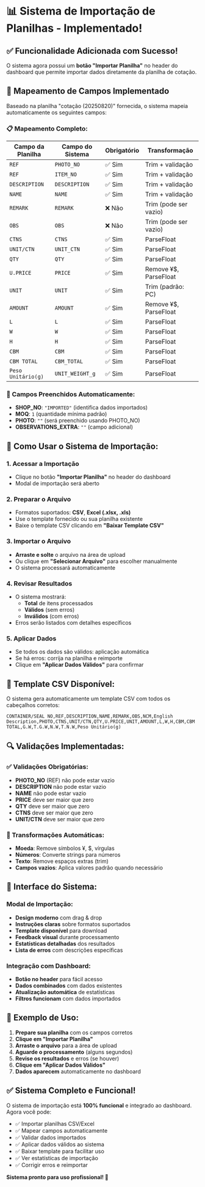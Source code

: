 # 📊 Sistema de Importação de Planilhas - Implementado!

## ✅ Funcionalidade Adicionada com Sucesso!

O sistema agora possui um **botão "Importar Planilha"** no header do dashboard que permite importar dados diretamente da planilha de cotação.

## 🎯 Mapeamento de Campos Implementado

Baseado na planilha "cotação (20250820)" fornecida, o sistema mapeia automaticamente os seguintes campos:

### 📋 Mapeamento Completo:

| **Campo da Planilha** | **Campo do Sistema** | **Obrigatório** | **Transformação** |
|----------------------|---------------------|-----------------|-------------------|
| `REF` | `PHOTO_NO` | ✅ Sim | Trim + validação |
| `REF` | `ITEM_NO` | ✅ Sim | Trim + validação |
| `DESCRIPTION` | `DESCRIPTION` | ✅ Sim | Trim + validação |
| `NAME` | `NAME` | ✅ Sim | Trim + validação |
| `REMARK` | `REMARK` | ❌ Não | Trim (pode ser vazio) |
| `OBS` | `OBS` | ❌ Não | Trim (pode ser vazio) |
| `CTNS` | `CTNS` | ✅ Sim | ParseFloat |
| `UNIT/CTN` | `UNIT_CTN` | ✅ Sim | ParseFloat |
| `QTY` | `QTY` | ✅ Sim | ParseFloat |
| `U.PRICE` | `PRICE` | ✅ Sim | Remove ¥$, ParseFloat |
| `UNIT` | `UNIT` | ✅ Sim | Trim (padrão: PC) |
| `AMOUNT` | `AMOUNT` | ✅ Sim | Remove ¥$, ParseFloat |
| `L` | `L` | ✅ Sim | ParseFloat |
| `W` | `W` | ✅ Sim | ParseFloat |
| `H` | `H` | ✅ Sim | ParseFloat |
| `CBM` | `CBM` | ✅ Sim | ParseFloat |
| `CBM TOTAL` | `CBM_TOTAL` | ✅ Sim | ParseFloat |
| `Peso Unitário(g)` | `UNIT_WEIGHT_g` | ✅ Sim | ParseFloat |

### 🔧 Campos Preenchidos Automaticamente:

- **SHOP_NO**: `"IMPORTED"` (identifica dados importados)
- **MOQ**: `1` (quantidade mínima padrão)
- **PHOTO**: `""` (será preenchido usando PHOTO_NO)
- **OBSERVATIONS_EXTRA**: `""` (campo adicional)

## 🚀 Como Usar o Sistema de Importação:

### 1. **Acessar a Importação**
- Clique no botão **"Importar Planilha"** no header do dashboard
- Modal de importação será aberto

### 2. **Preparar o Arquivo**
- Formatos suportados: **CSV**, **Excel (.xlsx, .xls)**
- Use o template fornecido ou sua planilha existente
- Baixe o template CSV clicando em **"Baixar Template CSV"**

### 3. **Importar o Arquivo**
- **Arraste e solte** o arquivo na área de upload
- Ou clique em **"Selecionar Arquivo"** para escolher manualmente
- O sistema processará automaticamente

### 4. **Revisar Resultados**
- O sistema mostrará:
  - **Total** de itens processados
  - **Válidos** (sem erros)
  - **Inválidos** (com erros)
- Erros serão listados com detalhes específicos

### 5. **Aplicar Dados**
- Se todos os dados são válidos: aplicação automática
- Se há erros: corrija na planilha e reimporte
- Clique em **"Aplicar Dados Válidos"** para confirmar

## 📁 Template CSV Disponível:

O sistema gera automaticamente um template CSV com todos os cabeçalhos corretos:

```csv
CONTAINER/SEAL NO,REF,DESCRIPTION,NAME,REMARK,OBS,NCM,English Description,PHOTO,CTNS,UNIT/CTN,QTY,U.PRICE,UNIT,AMOUNT,L,W,H,CBM,CBM TOTAL,G.W,T.G.W,N.W,T.N.W,Peso Unitário(g)
```

## 🔍 Validações Implementadas:

### ✅ Validações Obrigatórias:
- **PHOTO_NO** (REF) não pode estar vazio
- **DESCRIPTION** não pode estar vazio
- **NAME** não pode estar vazio
- **PRICE** deve ser maior que zero
- **QTY** deve ser maior que zero
- **CTNS** deve ser maior que zero
- **UNIT/CTN** deve ser maior que zero

### 🔧 Transformações Automáticas:
- **Moeda**: Remove símbolos ¥, $, vírgulas
- **Números**: Converte strings para números
- **Texto**: Remove espaços extras (trim)
- **Campos vazios**: Aplica valores padrão quando necessário

## 🎨 Interface do Sistema:

### **Modal de Importação:**
- **Design moderno** com drag & drop
- **Instruções claras** sobre formatos suportados
- **Template disponível** para download
- **Feedback visual** durante processamento
- **Estatísticas detalhadas** dos resultados
- **Lista de erros** com descrições específicas

### **Integração com Dashboard:**
- **Botão no header** para fácil acesso
- **Dados combinados** com dados existentes
- **Atualização automática** de estatísticas
- **Filtros funcionam** com dados importados

## 🚀 Exemplo de Uso:

1. **Prepare sua planilha** com os campos corretos
2. **Clique em "Importar Planilha"**
3. **Arraste o arquivo** para a área de upload
4. **Aguarde o processamento** (alguns segundos)
5. **Revise os resultados** e erros (se houver)
6. **Clique em "Aplicar Dados Válidos"**
7. **Dados aparecem** automaticamente no dashboard

## ✅ Sistema Completo e Funcional!

O sistema de importação está **100% funcional** e integrado ao dashboard. Agora você pode:

- ✅ Importar planilhas CSV/Excel
- ✅ Mapear campos automaticamente
- ✅ Validar dados importados
- ✅ Aplicar dados válidos ao sistema
- ✅ Baixar template para facilitar uso
- ✅ Ver estatísticas de importação
- ✅ Corrigir erros e reimportar

**Sistema pronto para uso profissional! 🎉**






